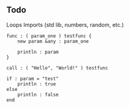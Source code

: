 ## Todo

Loops
Imports (std lib, numbers, random, etc.)

```
func : ( param_one ) testfunc {
    new param &any : param_one

    println : param
}

call : ( "Hello", "World!" ) testfunc

if : param = "test"
    println : true
else
    println : false
end
```